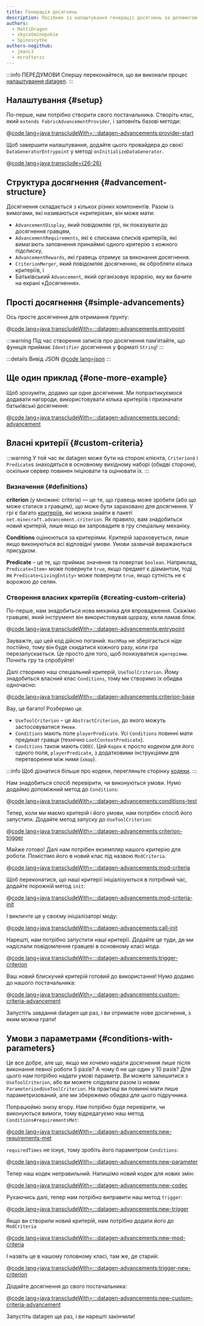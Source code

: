 ```yaml
---
title: Генерація досягнень
description: Посібник із налаштування генерації досягнень за допомогою datagen.
authors:
  - MattiDragon
  - skycatminepokie
  - Spinoscythe
authors-nogithub:
  - jmanc3
  - mcrafterzz
---
```


:::info ПЕРЕДУМОВИ
Спершу переконайтеся, що ви виконали процес [налаштування datagen](./setup).
:::

## Налаштування {#setup}

По-перше, нам потрібно створити свого постачальника. Створіть клас, який `extends FabricAdvancementProvider`, і заповніть базові методи:

@[code lang=java transcludeWith=:::datagen-advancements:provider-start](@/reference/latest/src/client/java/com/example/docs/datagen/ExampleModAdvancementProvider.java)

Щоб завершити налаштування, додайте цього провайдера до своєї `DataGeneratorEntrypoint` у методі `onInitializeDataGenerator`.

@[code lang=java transclude={26-26}](@/reference/latest/src/client/java/com/example/docs/datagen/ExampleModDataGenerator.java)

## Структура досягнення {#advancement-structure}

Досягнення складається з кількох різних компонентів. Разом із вимогами, які називаються «критерієм», він може мати:

- `AdvancementDisplay`, який повідомляє грі, як показувати до досягнення гравцям,
- `AdvancementRequirements`, які є списками списків критеріїв, які вимагають заповнення принаймні одного критерію з кожного підсписку,
- `AdvancementRewards`, які гравець отримує за виконання досягнення.
- `CriterionMerger`, який повідомляє досягненню, як обробляти кілька критеріїв, і
- Батьківський `Advancement`, який організовує ієрархію, яку ви бачите на екрані «Досягнення».

## Прості досягнення {#simple-advancements}

Ось просте досягнення для отримання ґрунту:

@[code lang=java transcludeWith=:::datagen-advancements:entrypoint](@/reference/latest/src/client/java/com/example/docs/datagen/ExampleModAdvancementProvider.java)

:::warning
Під час створення записів про досягнення пам’ятайте, що функція приймає `Identifier` досягнення у форматі `String`!
:::

:::details Вивід JSON
@[code lang=json](@/reference/latest/src/main/generated/data/example-mod/advancement/get_dirt.json)
:::

## Ще один приклад {#one-more-example}

Щоб зрозуміти, додамо ще одне досягнення. Ми попрактикуємося додавати нагороди, використовувати кілька критеріїв і призначати батьківські досягнення:

@[code lang=java transcludeWith=:::datagen-advancements:second-advancement](@/reference/latest/src/client/java/com/example/docs/datagen/ExampleModAdvancementProvider.java)

## Власні критерії {#custom-criteria}

:::warning
У той час як datagen може бути на стороні клієнта, `Criterion`s і `Predicate`s знаходяться в основному вихідному наборі (обидві сторони), оскільки сервер повинен ініціювати та оцінювати їх.
:::

### Визначення {#definitions}

**criterion** (у множині: criteria) — це те, що гравець може зробити (або що може статися з гравцем), що може бути зараховано для досягнення. У грі є багато [критеріїв](https://minecraft.wiki/w/Advancement_definition#List_of_triggers), які можна знайти в пакеті `net.minecraft.advancement.criterion`. Як правило, вам знадобиться новий критерій, лише якщо ви запровадите в гру спеціальну механіку.

**Conditions** оцінюються за критеріями. Критерій зараховується, лише якщо виконуються всі відповідні умови. Умови зазвичай виражаються присудком.

**Predicate** – це те, що приймає значення та повертає `boolean`. Наприклад, `Predicate<Item>` може повернути `true`, якщо предмет є діамантом, тоді як `Predicate<LivingEntity>` може повернути `true`, якщо сутність не є ворожою до селян.

### Створення власних критеріїв {#creating-custom-criteria}

По-перше, нам знадобиться нова механіка для впровадження. Скажімо гравцеві, який інструмент він використовував щоразу, коли ламав блок.

@[code lang=java transcludeWith=:::datagen-advancements:entrypoint](@/reference/latest/src/main/java/com/example/docs/advancement/ExampleModDatagenAdvancement.java)

Зауважте, що цей код дійсно поганий. `HashMap` не зберігається ніде постійно, тому він буде скидатися кожного разу, коли гра перезапускається. Це просто для того, щоб похизуватися `критеріями`. Почніть гру та спробуйте!

Далі створимо наш спеціальний критерій, `UseToolCriterion`. Йому знадобиться власний клас `Conditions`, тому ми створимо їх обидва одночасно:

@[code lang=java transcludeWith=:::datagen-advancements:criterion-base](@/reference/latest/src/main/java/com/example/docs/advancement/UseToolCriterion.java)

Вау, це багато! Розберімо це.

- `UseToolCriterion` – це `AbstractCriterion`, до якого можуть застосовуватися `Умови`.
- `Conditions` мають поле `playerPredicate`. Усі `Conditions` повинні мати предикат гравця (технічно `LootContextPredicate`).
- `Conditions` також мають `CODEC`. Цей `Кодек` є просто кодеком для його одного поля, `playerPredicate`, з додатковими інструкціями для перетворення між ними (`xmap`).

:::info
Щоб дізнатися більше про кодеки, перегляньте сторінку [кодеки](../codecs).
:::

Нам знадобиться спосіб перевірити, чи виконуються умови. Нумо додаймо допоміжний метод до `Conditions`:

@[code lang=java transcludeWith=:::datagen-advancements:conditions-test](@/reference/latest/src/main/java/com/example/docs/advancement/UseToolCriterion.java)

Тепер, коли ми маємо критерій і його умови, нам потрібен спосіб його запустити. Додайте метод запуску до `UseToolCriterion`:

@[code lang=java transcludeWith=:::datagen-advancements:criterion-trigger](@/reference/latest/src/main/java/com/example/docs/advancement/UseToolCriterion.java)

Майже готово! Далі нам потрібен екземпляр нашого критерію для роботи. Помістімо його в новий клас під назвою `ModCriteria`.

@[code lang=java transcludeWith=:::datagen-advancements:mod-criteria](@/reference/latest/src/main/java/com/example/docs/advancement/ModCriteria.java)

Щоб переконатися, що наші критерії ініціалізуються в потрібний час, додайте порожній метод `init`:

@[code lang=java transcludeWith=:::datagen-advancements:mod-criteria-init](@/reference/latest/src/main/java/com/example/docs/advancement/ModCriteria.java)

І викличте це у своєму ініціалізаторі моду:

@[code lang=java transcludeWith=:::datagen-advancements:call-init](@/reference/latest/src/main/java/com/example/docs/advancement/ExampleModDatagenAdvancement.java)

Нарешті, нам потрібно запустити наші критерії. Додайте це туди, де ми надіслали повідомлення гравцеві в основному класі мода.

@[code lang=java transcludeWith=:::datagen-advancements:trigger-criterion](@/reference/latest/src/main/java/com/example/docs/advancement/ExampleModDatagenAdvancement.java)

Ваш новий блискучий критерій готовий до використання! Нумо додамо до нашого постачальника:

@[code lang=java transcludeWith=:::datagen-advancements:custom-criteria-advancement](@/reference/latest/src/client/java/com/example/docs/datagen/ExampleModAdvancementProvider.java)

Запустіть завдання datagen ще раз, і ви отримаєте нове досягнення, з яким можна грати!

## Умови з параметрами {#conditions-with-parameters}

Це все добре, але що, якщо ми хочемо надати досягнення лише після виконання певної роботи 5 разів? А чому б не ще один у 10 разів? Для цього нам потрібно надати умові параметр. Ви можете залишитися з `UseToolCriterion`, або ви можете слідувати разом із новим `ParameterizedUseToolCriterion`. На практиці ви повинні мати лише параметризований, але ми збережемо обидва для цього підручника.

Попрацюймо знизу вгору. Нам потрібно буде перевірити, чи виконуються вимоги, тому відредагуємо наш метод `Conditions#requirementsMet`:

@[code lang=java transcludeWith=:::datagen-advancements:new-requirements-met](@/reference/latest/src/main/java/com/example/docs/advancement/ParameterizedUseToolCriterion.java)

`requiredTimes` не існує, тому зробіть його параметром `Conditions`:

@[code lang=java transcludeWith=:::datagen-advancements:new-parameter](@/reference/latest/src/main/java/com/example/docs/advancement/ParameterizedUseToolCriterion.java)

Тепер наш кодек неправильний. Напишімо новий кодек для нових змін:

@[code lang=java transcludeWith=:::datagen-advancements:new-codec](@/reference/latest/src/main/java/com/example/docs/advancement/ParameterizedUseToolCriterion.java)

Рухаючись далі, тепер нам потрібно виправити наш метод `trigger`:

@[code lang=java transcludeWith=:::datagen-advancements:new-trigger](@/reference/latest/src/main/java/com/example/docs/advancement/ParameterizedUseToolCriterion.java)

Якщо ви створили новий критерій, нам потрібно додати його до `ModCriteria`

@[code lang=java transcludeWith=:::datagen-advancements:new-mod-criteria](@/reference/latest/src/main/java/com/example/docs/advancement/ModCriteria.java)

І назвіть це в нашому головному класі, там же, де старий:

@[code lang=java transcludeWith=:::datagen-advancements:trigger-new-criterion](@/reference/latest/src/main/java/com/example/docs/advancement/ExampleModDatagenAdvancement.java)

Додайте досягнення до свого постачальника:

@[code lang=java transcludeWith=:::datagen-advancements:new-custom-criteria-advancement](@/reference/latest/src/client/java/com/example/docs/datagen/ExampleModAdvancementProvider.java)

Запустіть datagen ще раз, і ви нарешті закінчили!
